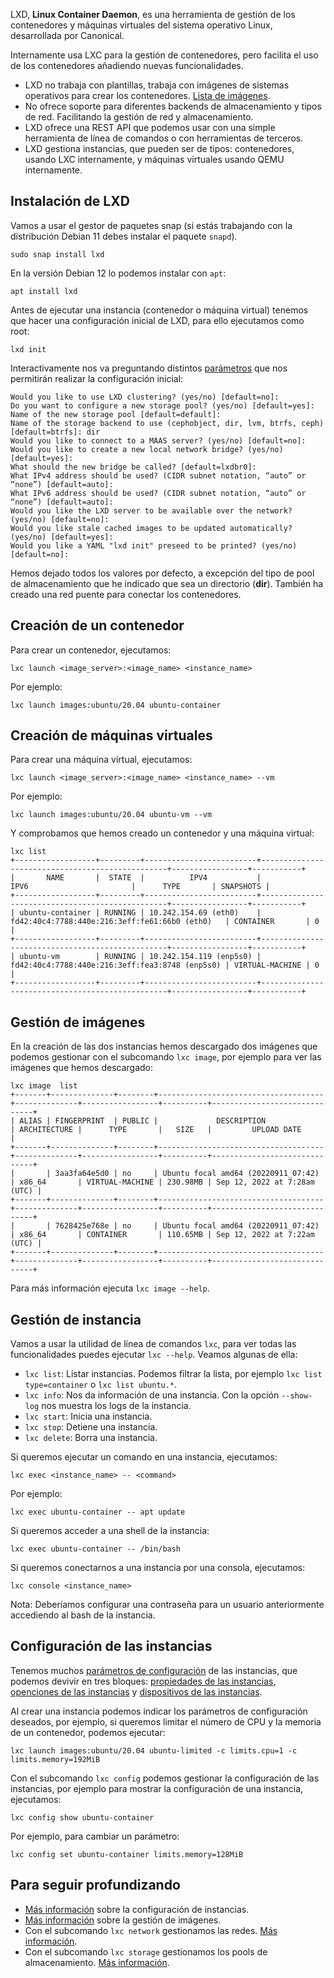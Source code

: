 LXD, **Linux Container Daemon**, es una herramienta de gestión de los contenedores y máquinas virtuales del sistema operativo Linux, desarrollada por Canonical.

Internamente usa LXC para la gestión de contenedores, pero facilita el uso de los contenedores añadiendo nuevas funcionalidades.

* LXD no trabaja con plantillas, trabaja con imágenes de sistemas operativos para crear los contenedores. [Lista de imágenes](https://uk.lxd.images.canonical.com/).
* No ofrece soporte para diferentes backends de almacenamiento y tipos de red. Facilitando la gestión de red y almacenamiento.
* LXD ofrece una REST API que podemos usar con una simple herramienta de línea de comandos o con herramientas de terceros.
* LXD gestiona instancias, que pueden ser de tipos: contenedores, usando LXC internamente, y máquinas virtuales usando QEMU internamente.

## Instalación de LXD

Vamos a usar el gestor de paquetes snap (si estás trabajando con la distribución Debian 11 debes instalar el paquete `snapd`).

```
sudo snap install lxd
```

En la versión Debian 12 lo podemos instalar con `apt`:

```
apt install lxd
```

Antes de ejecutar una instancia (contenedor o máquina virtual) tenemos que hacer una configuración inicial de LXD, para ello ejecutamos como root:

```
lxd init
```

Interactivamente nos va preguntando distintos [parámetros](https://linuxcontainers.org/lxd/getting-started-cli/#interactive-setup-options) que nos permitirán realizar la configuración inicial:

```
Would you like to use LXD clustering? (yes/no) [default=no]: 
Do you want to configure a new storage pool? (yes/no) [default=yes]: 
Name of the new storage pool [default=default]: 
Name of the storage backend to use (cephobject, dir, lvm, btrfs, ceph) [default=btrfs]: dir
Would you like to connect to a MAAS server? (yes/no) [default=no]: 
Would you like to create a new local network bridge? (yes/no) [default=yes]: 
What should the new bridge be called? [default=lxdbr0]: 
What IPv4 address should be used? (CIDR subnet notation, “auto” or “none”) [default=auto]: 
What IPv6 address should be used? (CIDR subnet notation, “auto” or “none”) [default=auto]: 
Would you like the LXD server to be available over the network? (yes/no) [default=no]: 
Would you like stale cached images to be updated automatically? (yes/no) [default=yes]: 
Would you like a YAML "lxd init" preseed to be printed? (yes/no) [default=no]: 
```

Hemos dejado todos los valores por defecto, a excepción del tipo de pool de almacenamiento que he indicado que sea un directorio (**dir**). También ha creado una red puente para conectar los contenedores.

## Creación de un contenedor

Para crear un contenedor, ejecutamos:

```
lxc launch <image_server>:<image_name> <instance_name>
```

Por ejemplo:

```
lxc launch images:ubuntu/20.04 ubuntu-container
```

## Creación de máquinas virtuales

Para crear una máquina virtual, ejecutamos:

```
lxc launch <image_server>:<image_name> <instance_name> --vm
```

Por ejemplo:

```
lxc launch images:ubuntu/20.04 ubuntu-vm --vm
```

Y comprobamos que hemos creado un contenedor y una máquina virtual:

```
lxc list
+------------------+---------+-------------------------+-------------------------------------------------+-----------------+-----------+
|       NAME       |  STATE  |          IPV4           |                      IPV6                       |      TYPE       | SNAPSHOTS |
+------------------+---------+-------------------------+-------------------------------------------------+-----------------+-----------+
| ubuntu-container | RUNNING | 10.242.154.69 (eth0)    | fd42:40c4:7788:440e:216:3eff:fe61:66b0 (eth0)   | CONTAINER       | 0         |
+------------------+---------+-------------------------+-------------------------------------------------+-----------------+-----------+
| ubuntu-vm        | RUNNING | 10.242.154.119 (enp5s0) | fd42:40c4:7788:440e:216:3eff:fea3:8748 (enp5s0) | VIRTUAL-MACHINE | 0         |
+------------------+---------+-------------------------+-------------------------------------------------+-----------------+-----------+
```

## Gestión de imágenes

En la creación de las dos instancias hemos descargado dos imágenes que podemos gestionar con el subcomando `lxc image`, por ejemplo para ver las imágenes que hemos descargado:


```
lxc image  list
+-------+--------------+--------+-------------------------------------+--------------+-----------------+----------+------------------------------+
| ALIAS | FINGERPRINT  | PUBLIC |             DESCRIPTION             | ARCHITECTURE |      TYPE       |   SIZE   |         UPLOAD DATE          |
+-------+--------------+--------+-------------------------------------+--------------+-----------------+----------+------------------------------+
|       | 3aa3fa64e5d0 | no     | Ubuntu focal amd64 (20220911_07:42) | x86_64       | VIRTUAL-MACHINE | 230.98MB | Sep 12, 2022 at 7:28am (UTC) |
+-------+--------------+--------+-------------------------------------+--------------+-----------------+----------+------------------------------+
|       | 7628425e768e | no     | Ubuntu focal amd64 (20220911_07:42) | x86_64       | CONTAINER       | 110.65MB | Sep 12, 2022 at 7:22am (UTC) |
+-------+--------------+--------+-------------------------------------+--------------+-----------------+----------+------------------------------+
```

Para más información ejecuta `lxc image --help`.



## Gestión de instancia

Vamos a usar la utilidad de línea de comandos `lxc`, para ver todas las funcionalidades puedes ejecutar `lxc --help`. Veamos algunas de ella:

* `lxc list`: Listar instancias. Podemos filtrar la lista, por ejemplo `lxc list type=container` o `lxc list ubuntu.*`.
* `lxc info`: Nos da información de una instancia. Con la opción `--show-log` nos muestra los logs de la instancia.
* `lxc start`: Inicia una instancia.
* `lxc stop`: Detiene una instancia.
* `lxc delete`: Borra una instancia.

Si queremos ejecutar un comando en una instancia, ejecutamos:

```
lxc exec <instance_name> -- <command>
```

Por ejemplo:

```
lxc exec ubuntu-container -- apt update
```

Si queremos acceder a una shell de la instancia:

```
lxc exec ubuntu-container -- /bin/bash
```

Si queremos conectarnos a una instancia por una consola, ejecutamos:

```
lxc console <instance_name>
```

Nota: Deberíamos configurar una contraseña para un usuario anteriormente accediendo al bash de la instancia.

## Configuración de las instancias

Tenemos muchos [parámetros de configuración](https://linuxcontainers.org/lxd/docs/master/instances) de las instancias, que podemos devivir en tres bloques: [propiedades de las instancias](https://linuxcontainers.org/lxd/docs/master/instances#properties), [openciones de las instancias](https://linuxcontainers.org/lxd/docs/master/instances#keyvalue-configuration) y [dispositivos de las instancias](https://linuxcontainers.org/lxd/docs/master/instances#device-types).

Al crear una instancia podemos indicar los parámetros de configuración deseados, por ejemplo, si queremos limitar el número de CPU y la memoria de un contenedor, podemos ejecutar:

```
lxc launch images:ubuntu/20.04 ubuntu-limited -c limits.cpu=1 -c limits.memory=192MiB
```

Con el subcomando `lxc config` podemos gestionar la configuración de las instancias, por ejemplo para mostrar la configuración de una instancia, ejecutamos:

```
lxc config show ubuntu-container
```

Por ejemplo, para cambiar un parámetro:

```
lxc config set ubuntu-container limits.memory=128MiB
```

## Para seguir profundizando

* [Más información](https://linuxcontainers.org/lxd/docs/master/configuration/) sobre la configuración de instancias.
* [Más información](https://linuxcontainers.org/lxd/docs/master/images/) sobre la gestión de imágenes.
* Con el subcomando `lxc network` gestionamos las redes. [Más información](https://linuxcontainers.org/lxd/docs/master/networks/).
* Con el subcomando `lxc storage` gestionamos los pools de almacenamiento. [Más información](https://linuxcontainers.org/lxd/docs/master/storage/).
